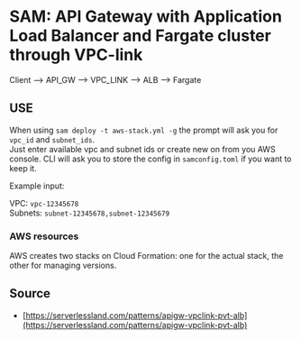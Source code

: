 # SAM: API Gateway with Application Load Balancer and Fargate cluster through VPC-link

Client --> API_GW --> VPC_LINK --> ALB --> Fargate

## USE

When using `sam deploy -t aws-stack.yml -g` the prompt will ask you for `vpc_id` and `subnet_ids`.  
Just enter available vpc and subnet ids or create new on from you AWS console.
CLI will ask you to store the config in `samconfig.toml` if you want to keep it.  

Example input:

VPC: `vpc-12345678`  
Subnets: `subnet-12345678,subnet-12345679`  

### AWS resources

AWS creates two stacks on Cloud Formation: one for the actual stack, the other for managing versions.

## Source

- [https://serverlessland.com/patterns/apigw-vpclink-pvt-alb](https://serverlessland.com/patterns/apigw-vpclink-pvt-alb)  
